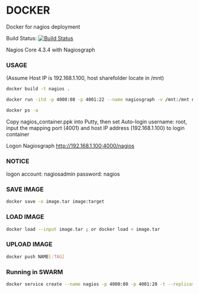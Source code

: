 # DOCKER
Docker for nagios deployment

Build Status: [![Build Status](https://travis-ci.org/mygithublab/docker.svg?branch=master)](https://travis-ci.org/mygithublab/docker)

Nagios Core 4.3.4 with Nagiosgraph

### USAGE

(Assume Host IP is 192.168.1.100, host sharefolder locate in /mnt)

```sh
docker build -t nagios .
```

```sh
docker run -itd -p 4000:80 -p 4001:22 --name nagiosgraph -v /mnt:/mnt nagios
```

```sh
docker ps -a
```

Copy nagios_container.ppk into Putty, then set Auto-login username: root, input the mapping port (4001) and host IP address (192.168.1.100) to login container

Logon Nagiosgraph http://192.168.1.100:4000/nagios

### NOTICE
logon account: nagiosadmin password: nagios

### SAVE IMAGE
```sh
docker save -o image.tar image:target
```

### LOAD IMAGE
```sh
docker load --input image.tar ; or docker load < image.tar
```

### UPLOAD IMAGE
```sh
docker push NAME[:TAG]
```

### Running in SWARM
```sh
docker service create --name nagios -p 4000:80 -p 4001:20 -t --replicas 6 hsly903/nagios:latest
```
